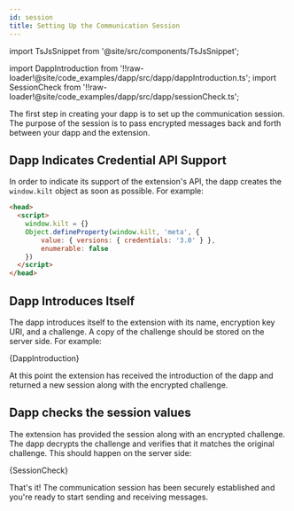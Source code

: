 ```yaml
---
id: session
title: Setting Up the Communication Session
---
```


import TsJsSnippet from '@site/src/components/TsJsSnippet';

import DappIntroduction from '!!raw-loader!@site/code_examples/dapp/src/dapp/dappIntroduction.ts';
import SessionCheck from '!!raw-loader!@site/code_examples/dapp/src/dapp/sessionCheck.ts';

The first step in creating your dapp is to set up the communication session.
The purpose of the session is to pass encrypted messages back and forth between your dapp and the extension.

## Dapp Indicates Credential API Support

In order to indicate its support of the extension's API, the dapp creates the `window.kilt` object as soon as possible.
For example:

```html
<head>
  <script>
    window.kilt = {}
    Object.defineProperty(window.kilt, 'meta', {
        value: { versions: { credentials: '3.0' } },
        enumerable: false
    })
  </script>
</head>
```

## Dapp Introduces Itself

The dapp introduces itself to the extension with its name, encryption key URI, and a challenge.
A copy of the challenge should be stored on the server side.
For example:

<TsJsSnippet>
  {DappIntroduction}
</TsJsSnippet>

At this point the extension has received the introduction of the dapp and returned a new session along with the encrypted challenge.

## Dapp checks the session values

The extension has provided the session along with an encrypted challenge.
The dapp decrypts the challenge and verifies that it matches the original challenge.
This should happen on the server side:

<TsJsSnippet>
  {SessionCheck}
</TsJsSnippet>

That's it! The communication session has been securely established and you're ready to start sending and receiving messages.
